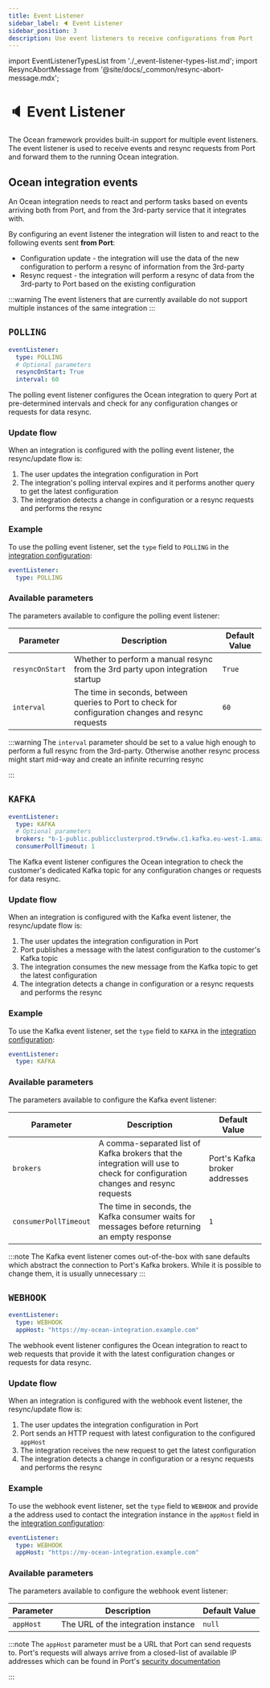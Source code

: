 ```yaml
---
title: Event Listener
sidebar_label: 🔈 Event Listener
sidebar_position: 3
description: Use event listeners to receive configurations from Port
---
```


import EventListenerTypesList from './\_event-listener-types-list.md';
import ResyncAbortMessage from '@site/docs/_common/resync-abort-message.mdx';

# 🔈 Event Listener

The Ocean framework provides built-in support for multiple event listeners. The event listener is used to receive events and resync requests from Port and forward them to the running Ocean integration.

## Ocean integration events

An Ocean integration needs to react and perform tasks based on events arriving both from Port, and from the 3rd-party service that it integrates with.

By configuring an event listener the integration will listen to and react to the following events sent **from Port**:

- Configuration update - the integration will use the data of the new configuration to perform a resync of information from the 3rd-party
- Resync request - the integration will perform a resync of data from the 3rd-party to Port based on the existing configuration

<EventListenerTypesList />

:::warning
The event listeners that are currently available do not support multiple instances of the same integration
:::

<ResyncAbortMessage />

## `POLLING`

```yaml showLineNumbers
eventListener:
  type: POLLING
  # Optional parameters
  resyncOnStart: True
  interval: 60
```

The polling event listener configures the Ocean integration to query Port at pre-determined intervals and check for any configuration changes or requests for data resync.

### Update flow

When an integration is configured with the polling event listener, the resync/update flow is:

1. The user updates the integration configuration in Port
2. The integration's polling interval expires and it performs another query to get the latest configuration
3. The integration detects a change in configuration or a resync requests and performs the resync

### Example

To use the polling event listener, set the `type` field to `POLLING` in the [integration configuration](../../develop-an-integration/integration-configuration.md):

```yaml showLineNumbers
eventListener:
  type: POLLING
```

### Available parameters

The parameters available to configure the polling event listener:

| Parameter       | Description                                                                                         | Default Value |
| --------------- | --------------------------------------------------------------------------------------------------- | ------------- |
| `resyncOnStart` | Whether to perform a manual resync from the 3rd party upon integration startup                      | `True`        |
| `interval`      | The time in seconds, between queries to Port to check for configuration changes and resync requests | `60`          |

:::warning
The `interval` parameter should be set to a value high enough to perform a full resync from the 3rd-party. Otherwise another resync process might start mid-way and create an infinite recurring resync

:::

## `KAFKA`

```yaml showLineNumbers
eventListener:
  type: KAFKA
  # Optional parameters
  brokers: "b-1-public.publicclusterprod.t9rw6w.c1.kafka.eu-west-1.amazonaws.com:9196"
  consumerPollTimeout: 1
```

The Kafka event listener configures the Ocean integration to check the customer's dedicated Kafka topic for any configuration changes or requests for data resync.

### Update flow

When an integration is configured with the Kafka event listener, the resync/update flow is:

1. The user updates the integration configuration in Port
2. Port publishes a message with the latest configuration to the customer's Kafka topic
3. The integration consumes the new message from the Kafka topic to get the latest configuration
4. The integration detects a change in configuration or a resync requests and performs the resync

### Example

To use the Kafka event listener, set the `type` field to `KAFKA` in the [integration configuration](../../develop-an-integration/integration-configuration.md):

```yaml showLineNumbers
eventListener:
  type: KAFKA
```

### Available parameters

The parameters available to configure the Kafka event listener:

| Parameter             | Description                                                                                                                  | Default Value                 |
| --------------------- | ---------------------------------------------------------------------------------------------------------------------------- | ----------------------------- |
| `brokers`             | A comma-separated list of Kafka brokers that the integration will use to check for configuration changes and resync requests | Port's Kafka broker addresses |
| `consumerPollTimeout` | The time in seconds, the Kafka consumer waits for messages before returning an empty response                                | `1`                           |

:::note
The Kafka event listener comes out-of-the-box with sane defaults which abstract the connection to Port's Kafka brokers. While it is possible to change them, it is usually unnecessary
:::

## `WEBHOOK`

```yaml showLineNumbers
eventListener:
  type: WEBHOOK
  appHost: "https://my-ocean-integration.example.com"
```

The webhook event listener configures the Ocean integration to react to web requests that provide it with the latest configuration changes or requests for data resync.

### Update flow

When an integration is configured with the webhook event listener, the resync/update flow is:

1. The user updates the integration configuration in Port
2. Port sends an HTTP request with latest configuration to the configured `appHost`
3. The integration receives the new request to get the latest configuration
4. The integration detects a change in configuration or a resync requests and performs the resync

### Example

To use the webhook event listener, set the `type` field to `WEBHOOK` and provide a the address used to contact the integration instance in the `appHost` field in the [integration configuration](../../develop-an-integration/integration-configuration.md):

```yaml showLineNumbers
eventListener:
  type: WEBHOOK
  appHost: "https://my-ocean-integration.example.com"
```

### Available parameters

The parameters available to configure the webhook event listener:

| Parameter | Description                         | Default Value |
| --------- | ----------------------------------- | ------------- |
| `appHost` | The URL of the integration instance | `null`        |

:::note
The `appHost` parameter must be a URL that Port can send requests to. Port's requests will always arrive from a closed-list of available IP addresses which can be found in Port's [security documentation](https://docs.port.io/create-self-service-experiences/security/)

:::
